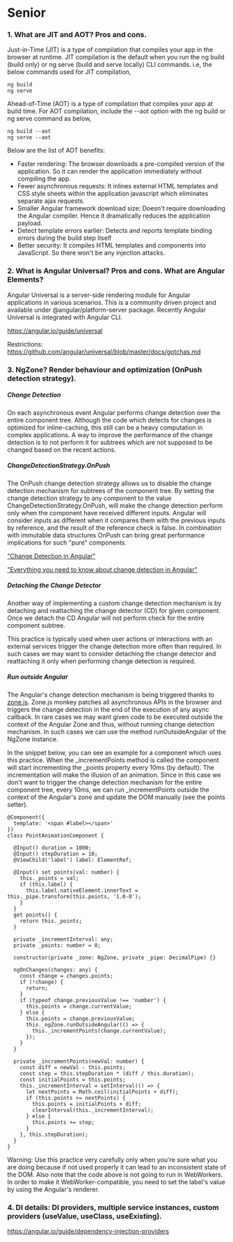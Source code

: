 # Senior

### 1. What are JIT and AOT? Pros and cons.

Just-in-Time (JIT) is a type of compilation that compiles your app in the browser at runtime. JIT compilation is the default when you run the ng build (build only) or ng serve (build and serve locally) CLI commands. i.e, the below commands used for JIT compilation,
```
ng build
ng serve
```
Ahead-of-Time (AOT) is a type of compilation that compiles your app at build time. For AOT compilation, include the --aot option with the ng build or ng serve command as below,
```
ng build --aot
ng serve --aot
```
Below are the list of AOT benefits:

- Faster rendering: The browser downloads a pre-compiled version of the application. So it can render the application immediately without compiling the app.
- Fewer asynchronous requests: It inlines external HTML templates and CSS style sheets within the application javascript which eliminates separate ajax requests.
- Smaller Angular framework download size: Doesn't require downloading the Angular compiler. Hence it dramatically reduces the application payload.
- Detect template errors earlier: Detects and reports template binding errors during the build step itself
- Better security: It compiles HTML templates and components into JavaScript. So there won't be any injection attacks.

### 2. What is Angular Universal? Pros and cons. What are Angular Elements?

Angular Universal is a server-side rendering module for Angular applications in various scenarios. This is a community driven project and available under @angular/platform-server package. Recently Angular Universal is integrated with Angular CLI.

https://angular.io/guide/universal

Restrictions: https://github.com/angular/universal/blob/master/docs/gotchas.md

### 3. NgZone? Render behaviour and optimization (OnPush detection strategy).

##### Change Detection
On each asynchronous event Angular performs change detection over the entire component tree. Although the code which detects for changes is optimized for inline-caching, this still can be a heavy computation in complex applications. A way to improve the performance of the change detection is to not perform it for subtrees which are not supposed to be changed based on the recent actions.

##### ChangeDetectionStrategy.OnPush
The OnPush change detection strategy allows us to disable the change detection mechanism for subtrees of the component tree. By setting the change detection strategy to any component to the value ChangeDetectionStrategy.OnPush, will make the change detection perform only when the component have received different inputs. Angular will consider inputs as different when it compares them with the previous inputs by reference, and the result of the reference check is false. In combination with immutable data structures OnPush can bring great performance implications for such "pure" components.

["Change Detection in Angular"](https://vsavkin.com/change-detection-in-angular-2-4f216b855d4c)

["Everything you need to know about change detection in Angular"](https://blog.angularindepth.com/everything-you-need-to-know-about-change-detection-in-angular-8006c51d206f)

##### Detaching the Change Detector
Another way of implementing a custom change detection mechanism is by detaching and reattaching the change detector (CD) for given component. Once we detach the CD Angular will not perform check for the entire component subtree.

This practice is typically used when user actions or interactions with an external services trigger the change detection more often than required. In such cases we may want to consider detaching the change detector and reattaching it only when performing change detection is required.

##### Run outside Angular

The Angular's change detection mechanism is being triggered thanks to [zone.js](https://github.com/angular/zone.js). Zone.js monkey patches all asynchronous APIs in the browser and triggers the change detection in the end of the execution of any async callback. In rare cases we may want given code to be executed outside the context of the Angular Zone and thus, without running change detection mechanism. In such cases we can use the method runOutsideAngular of the NgZone instance.

In the snippet below, you can see an example for a component which uses this practice. When the _incrementPoints method is called the component will start incrementing the _points property every 10ms (by default). The incrementation will make the illusion of an animation. Since in this case we don't want to trigger the change detection mechanism for the entire component tree, every 10ms, we can run _incrementPoints outside the context of the Angular's zone and update the DOM manually (see the points setter).

```
@Component({
  template: '<span #label></span>'
})
class PointAnimationComponent {

  @Input() duration = 1000;
  @Input() stepDuration = 10;
  @ViewChild('label') label: ElementRef;

  @Input() set points(val: number) {
    this._points = val;
    if (this.label) {
      this.label.nativeElement.innerText = this._pipe.transform(this.points, '1.0-0');
    }
  }
  get points() {
    return this._points;
  }

  private _incrementInterval: any;
  private _points: number = 0;

  constructor(private _zone: NgZone, private _pipe: DecimalPipe) {}

  ngOnChanges(changes: any) {
    const change = changes.points;
    if (!change) {
      return;
    }
    if (typeof change.previousValue !== 'number') {
      this.points = change.currentValue;
    } else {
      this.points = change.previousValue;
      this._ngZone.runOutsideAngular(() => {
        this._incrementPoints(change.currentValue);
      });
    }
  }

  private _incrementPoints(newVal: number) {
    const diff = newVal - this.points;
    const step = this.stepDuration * (diff / this.duration);
    const initialPoints = this.points;
    this._incrementInterval = setInterval(() => {
      let nextPoints = Math.ceil(initialPoints + diff);
      if (this.points >= nextPoints) {
        this.points = initialPoints + diff;
        clearInterval(this._incrementInterval);
      } else {
        this.points += step;
      }
    }, this.stepDuration);
  }
}
```
Warning: Use this practice very carefully only when you're sure what you are doing because if not used properly it can lead to an inconsistent state of the DOM. Also note that the code above is not going to run in WebWorkers. In order to make it WebWorker-compatible, you need to set the label's value by using the Angular's renderer.

### 4. DI details: DI providers, multiple service instances, custom providers (useValue, useClass, useExisting).

https://angular.io/guide/dependency-injection-providers
